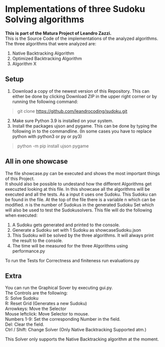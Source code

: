 # Implementations of three Sudoku Solving algorithms
**This is part of the Matura Project of Leandro Zazzi.**  
This is the Source Code of the implementations of the analyzed algorithms. 
The three algorithms that were analyzed are:
1. Native Backtracking Algorithm
1. Optimized Backtracking Algorithm
1. Algorithm X 


## Setup
1. Download a copy of the newest version of this Repository. This can either be done by clicking Download ZIP in the upper right corner or by running the following command:
> git clone https://github.com/leandrocoding/sudoku.git
2. Make sure Python 3.9 is installed on your system.
1. Install the packages ujson and pygame.
This can be done by typing the following in to the commandline. (In some cases you have to replace python with python3 or py or py3)
> python -m pip install ujson pygame   

## All in one showcase
The file showcase.py can be executed and shows the most important things of this Project.  
It should also be possible to undestand how the different Algorithms get execuzted looking at this file.
In this showcase all the algorithms will be executed and all the tests. As a input it uses one Sudoku. This Sudoku can be found in the file.
At the top of the file there is a variable n which can be modified. n is the number of Sudokus in the generated Sudoku Set which will also be used to test the Sudokusolvers. 
This file will do the following when executed:
1. A Sudoku gets generated and printed to the console.
1. Generate a Sudoku set with 1 Sudoku as showcaseSudoku.json
1. This Sudoku will be solved by the three algorithms. It will always print the result to the console. 
1. The time will be measured for the three Algorithms using performance.py

To run the Tests for Correctness and finiteness run evaluations.py   





## Extra

You can run the Graphical Sover by executing gui.py.   
The Controls are the following:   
S: Solve Sudoku   
R: Reset Grid (Generates a new Sudoku)   
Arrowkeys: Move the Selector   
Mouse leftclick: Move Selector to mouse.   
Numbers 1-9: Set the corresponding Number in the field.   
Del: Clear the field.   
Ctrl / Shift: Change Solver (Only Native Backtracking Supported atm.)   

This Solver only supports the Native Backtracking algorithm at the moment.


